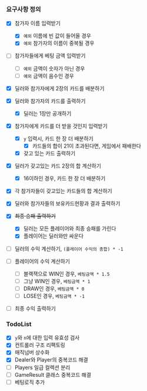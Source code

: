 ### 요구사항 정의
- [x] 참가자 이름 입력받기
  - [x] `예외` 이름에 빈 값이 들어올 경우
  - [x] `예외` 참가자의 이름이 중복될 경우
- [ ] 참가자들에게 베팅 금액 입력받기
  - [ ] `예외` 금액이 숫자가 아닌 경우
  - [ ] `예외` 금액이 음수인 경우
- [x] 딜러와 참가자에게 2장의 카드를 배분하기
- [x] 딜러와 참가자의 카드를 출력하기
    - [x] 딜러는 1장만 공개하기
- [x] 참가자에게 카드를 더 받을 것인지 입력받기
    - [x] `y` 입력시, 카드 한 장 더 배분하기
        - [x] 카드들의 합이 21이 초과된다면, 게임에서 패배한다
    - [x] 갖고 있는 카드 출력하기
- [x] 딜러가 갖고있는 카드 2장의 합 계산하기
    - [x] 16이하인 경우, 카드 한 장 더 배분하기
- [x] 각 참가자들이 갖고있는 카드들의 합 계산하기
- [x] 딜러와 참가자들의 보유카드현황과 결과 출력하기
- [x] ~~최종 승패 출력하기~~ 
  - [x] 딜러는 모든 플레이어와 최종 승패를 가린다
  - [x] 플레이어는 딜러와만 싸운다
- [ ] 딜러의 수익 계산하기, `(플레이어 수익의 총합) * -1`
- [ ] 플레이어의 수익 계산하기
  - [ ] 블랙잭으로 WIN인 경우, `베팅금액 * 1.5`
  - [ ] 그냥 WIN인 경우, `베팅금액 * 1`
  - [ ] DRAW인 경우, `베팅금액 * 0`
  - [ ] LOSE인 경우, `베팅금액 * -1`
- [ ] 최종 수익 출력하기


### TodoList
- [x] `y`와 `n`에 대한 입력 유효성 검사
- [x] 컨트롤러 구조 리팩토링
- [x] 매직넘버 상수화
- [x] Dealer와 Player의 중복코드 해결
- [ ] Players 일급 컬렉션 분리
- [ ] GameResult 클래스 중복코드 해결
- [ ] 베팅로직 추가